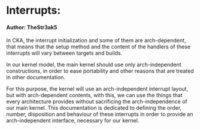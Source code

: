 # Interrupts:
#### Author: TheStr3ak5

In CKA, the interrupt initialization and some of them are arch-dependent, that 
means that the setup method and the content of the handlers of these 
interrupts will vary between targets and builds.

In our kernel model, the main kernel should use only arch-independent 
constructions, in order to ease portability and other reasons that are treated 
in other documentation. 

For this purpose, the kernel will use an arch-independent interrupt layout, 
but with arch-dependent contents, with this, we can use the things that every 
architecture provides without sacrificing the arch-independence of our 
main kernel.
This documentation is dedicated to defining the order, number, disposition and 
behaviour of these interrupts in order to provide an arch-independent 
interface, necessary for our kernel. 
